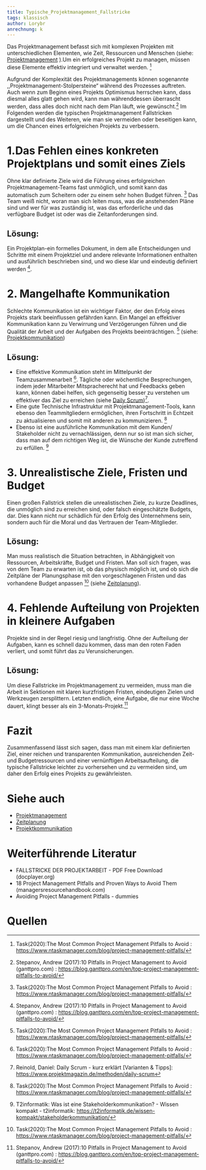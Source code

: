 ```yaml
---
title: Typische_Projektmanagement_Fallstricke
tags: klassisch
author: Lorybr
anrechnung: k
---
```


Das Projektmanagement befasst sich mit komplexen Projekten mit unterschiedlichen Elementen, wie Zeit, Ressourcen und Menschen (siehe: [Projektmanagement](https://github.com/ManagingProjectsSuccessfully/ManagingProjectsSuccessfully.github.io/blob/main/kb/Projektmanagement.md) ).Um ein erfolgreiches Projekt zu managen, müssen diese Elemente effektiv integriert und verwaltet werden. [^1]

Aufgrund der Komplexität des Projektmanagements können sogenannte ,,Projektmanagement-Stolpersteine“ während des Prozesses auftreten. Auch wenn zum Beginn eines Projekts Optimismus herrschen kann, dass diesmal alles glatt gehen wird, kann man währenddessen überrascht werden, dass alles doch nicht nach dem Plan läuft, wie gewünscht.[^2]
Im Folgenden werden die typischen Projektmanagement Fallstricken dargestellt und des Weiteren, wie man sie vermeiden oder beseitigen kann, um die Chancen eines erfolgreichen Projekts zu verbessern.


# 1.Das Fehlen eines konkreten Projektplans und somit eines Ziels

Ohne klar definierte Ziele wird die Führung eines erfolgreichen Projektmanagement-Teams fast unmöglich, und somit kann das automatisch zum Scheitern oder zu einem sehr hohen Budget führen. [^1] Das Team weiß nicht, woran man sich leiten muss, was die anstehenden Pläne sind und wer für was zuständig ist, was das erforderliche und das verfügbare Budget ist oder was die Zeitanforderungen sind.
## Lösung: 
Ein Projektplan-ein formelles Dokument, in dem alle Entscheidungen und Schritte mit einem Projektziel und andere relevante Informationen enthalten und ausführlich beschrieben sind, und wo diese klar und eindeutig definiert werden [^2]. 



# 2. Mangelhafte Kommunikation 

Schlechte Kommunikation ist ein wichtiger Faktor, der den Erfolg eines Projekts stark beeinflussen gefährden kann. Ein Mangel an effektiver Kommunikation kann zu Verwirrung und Verzögerungen führen und die Qualität der Arbeit und der Aufgaben des Projekts beeinträchtigen. [^1] (siehe: [Projektkommunikation](https://github.com/ManagingProjectsSuccessfully/ManagingProjectsSuccessfully.github.io/blob/main/kb/Projektkommunikation.md))
## Lösung: 
* Eine effektive Kommunikation steht im Mittelpunkt der Teamzusammenarbeit [^1]. Tägliche oder wöchentliche Besprechungen, indem jeder Mitarbeiter Mitspracherecht hat und Feedbacks geben kann, können dabei helfen, sich gegenseitig besser zu verstehen um effektiver das Ziel zu erreichen (siehe [Daily Scrum](https://github.com/ManagingProjectsSuccessfully/ManagingProjectsSuccessfully.github.io/blob/main/kb/Daily_Scrum.md))[^3]. 
*	Eine gute Technische Infrastruktur mit Projektmanagement-Tools, kann ebenso den Teammitgliedern ermöglichen, ihren Fortschritt in Echtzeit zu aktualisieren und somit mit anderen zu kommunizieren. [^1]
*	Ebenso ist eine ausführliche Kommunikation mit dem Kunden/ Stakeholder nicht zu vernachlässigen, denn nur so ist man sich sicher, dass man auf dem richtigen Weg ist, die Wünsche der Kunde zutreffend zu erfüllen. [^4]


# 3. Unrealistische Ziele, Fristen und Budget

Einen großen Fallstrick stellen die unrealistischen Ziele, zu kurze Deadlines, die unmöglich sind zu erreichen sind, oder falsch eingeschätzte Budgets, dar. Dies kann nicht nur schädlich für den Erfolg des Unternehmens sein, sondern auch für die Moral und das Vertrauen der Team-Mitglieder. 
## Lösung:
Man muss realistisch die Situation betrachten, in Abhängigkeit von Ressourcen, Arbeitskräfte, Budget und Fristen. Man soll sich fragen, was von dem Team zu erwarten ist, ob das physisch möglich ist, und ob sich die Zeitpläne der Planungsphase mit den vorgeschlagenen Fristen und das vorhandene Budget anpassen [^1] (siehe [Zeitplanung](https://github.com/ManagingProjectsSuccessfully/ManagingProjectsSuccessfully.github.io/blob/main/kb/Zeitplanung.md)).


# 4. Fehlende Aufteilung von Projekten in kleinere Aufgaben

Projekte sind in der Regel riesig und langfristig. Ohne der Aufteilung der Aufgaben, kann es schnell dazu kommen, dass man den roten Faden verliert, und somit führt das zu Verunsicherungen.
## Lösung: 
Um diese Fallstricke im Projektmanagement zu vermeiden, muss man die Arbeit in Sektionen mit klaren kurzfristigen Fristen, eindeutigen Zielen und Werkzeugen zersplittern. Letzten endlich, eine Aufgabe, die nur eine Woche dauert, klingt besser als ein 3-Monats-Projekt.[^2]




# Fazit
Zusammenfassend lässt sich sagen, dass man mit einem klar definierten Ziel, einer reichen und transparenten Kommunikation, ausreichenden Zeit- und Budgetressourcen und einer vernünftigen Arbeitsaufteilung, die typische Fallstricke leichter zu vorhersehen und zu vermeiden sind, um daher den Erfolg eines Projekts zu gewährleisten. 



# Siehe auch

* [Projektmanagement](https://github.com/ManagingProjectsSuccessfully/ManagingProjectsSuccessfully.github.io/blob/main/kb/Projektmanagement.md)
* [Zeitplanung](https://github.com/ManagingProjectsSuccessfully/ManagingProjectsSuccessfully.github.io/blob/main/kb/Zeitplanung.md)
* [Projektkommunikation](https://github.com/ManagingProjectsSuccessfully/ManagingProjectsSuccessfully.github.io/blob/main/kb/Projektkommunikation.md)

# Weiterführende Literatur


* FALLSTRICKE DER PROJEKTARBEIT - PDF Free Download (docplayer.org)
* 18 Project Management Pitfalls and Proven Ways to Avoid Them (managersresourcehandbook.com)
* Avoiding Project Management Pitfalls - dummies


# Quellen

[^1]: Task(2020):The Most Common Project Management Pitfalls to Avoid : https://www.ntaskmanager.com/blog/project-management-pitfalls/
[^2]: Stepanov, Andrew (2017):10 Pitfalls in Project Management to Avoid (ganttpro.com) : https://blog.ganttpro.com/en/top-project-management-pitfalls-to-avoid/
[^3]: Reinold, Daniel: Daily Scrum - kurz erklärt [Varianten & Tipps]: https://www.projektmagazin.de/methoden/daily-scrum
[^4]: T2informatik: Was ist eine Stakeholderkommunikation? - Wissen kompakt - t2informatik: https://t2informatik.de/wissen-kompakt/stakeholderkommunikation/

